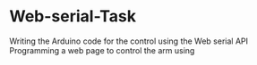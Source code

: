 # Web-serial-Task
Writing the Arduino code for the control using the Web serial API Programming a web page to control the arm using
